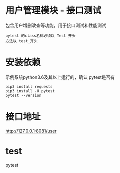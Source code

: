 # 用户管理模块 - 接口测试

包含用户增删改查等功能，用于接口测试和性能测试

    pytest 的class名称必须以 Test 开头
    方法以 test_开头

# 安装依赖
示例系统python3.6及其以上运行的，确认 pytest是否有

    pip3 install requests
    pip3 install -U pytest
    pytest --version
 
# 接口地址
http://127.0.0.1:8081/user

# test
pytest